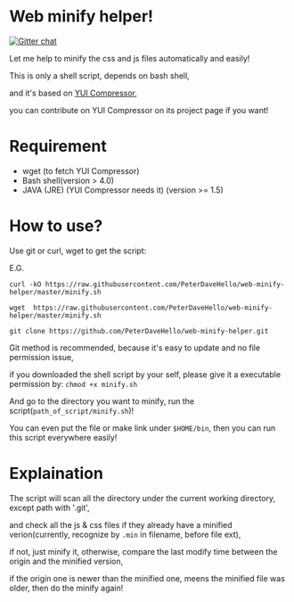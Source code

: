 Web minify helper!
========

[![Gitter chat](https://badges.gitter.im/PeterDaveHello/web-minify-helper.svg)](https://gitter.im/PeterDaveHello/web-minify-helper)

Let me help to minify the css and js files automatically and easily!

This is only a shell script, depends on bash shell,

and it's based on [YUI Compressor](https://github.com/yui/yuicompressor),

you can contribute on YUI Compressor on its project page if you want!

Requirement
========
- wget (to fetch YUI Compressor)
- Bash shell(version > 4.0)
- JAVA (JRE) (YUI Compressor needs it) (version >= 1.5)

How to use?
========
Use git or curl, wget to get the script:

E.G.

`curl -kO https://raw.githubusercontent.com/PeterDaveHello/web-minify-helper/master/minify.sh` 

`wget  https://raw.githubusercontent.com/PeterDaveHello/web-minify-helper/master/minify.sh` 

`git clone https://github.com/PeterDaveHello/web-minify-helper.git`

Git method is recommended, because it's easy to update and no file permission issue,

if you downloaded the shell script by your self, please give it a executable permission by:
`chmod +x minify.sh`

And go to the directory you want to minify, run the script(`path_of_script/minify.sh`)!

You can even put the file or make link under `$HOME/bin`, then you can run this script everywhere easily!

Explaination
========
The script will scan all the directory under the current working directory, except path with '.git',

and check all the js & css files if they already have a minified verion(currently, recognize by `.min` in filename, before file ext),

if not, just minify it, otherwise, compare the last modify time between the origin and the minified version,

if the origin one is newer than the minified one, meens the minified file was older, then do the minify again!
